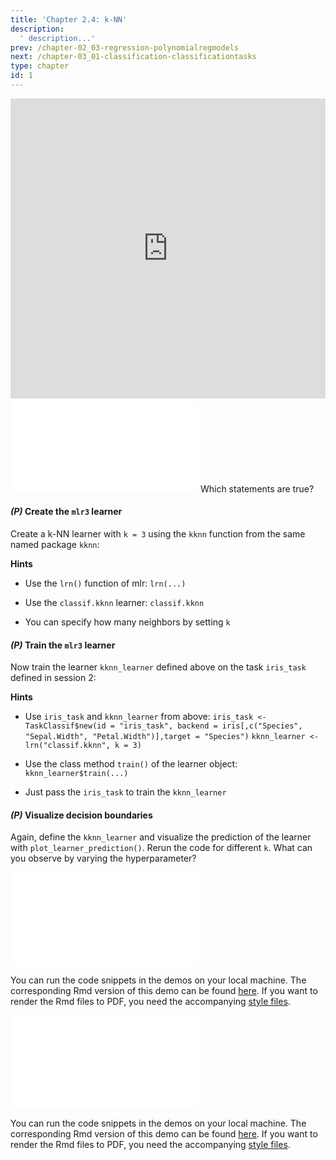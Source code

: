 ```yaml
---
title: 'Chapter 2.4: k-NN'
description:
  ' description...'
prev: /chapter-02_03-regression-polynomialregmodels
next: /chapter-03_01-classification-classificationtasks
type: chapter
id: 1
---
```


<exercise id="1" title="Video Lecture">

<iframe width="100%" height="480" src="https://www.youtube.com/embed/g8H6-MkN_q0" frameborder="0" allow="accelerometer; autoplay; encrypted-media; gyroscope; picture-in-picture" allowfullscreen></iframe>

</exercise>

<exercise id="2" title="Slides">

<object data="pdfs/2/slides-regression-knn.pdf" type="application/pdf" style="width:100%;height:480px">
    <embed src="pdfs/2/slides-regression-knn.pdf" type="application/pdf" />
</object>

</exercise>



<exercise id="3" title="Quiz">
Which statements are true?
<choice>
<opt text="The properties of k-NN are induced by the chosen distance metric." correct="true">
</opt>
<opt text="k-NN can only be used for classification tasks.">
</opt>
<opt text="`Nk(x)` contains the subset of the feature space `X` that is at least as close to `x` as the `k`-th closest neighbor of `x` in the training data set." correct="true">
</opt>
<opt text="1-NN always 'predicts' perfectly on observations of the training data set." correct="true">
</opt>
<opt text="k-NN with `k=n` always predicts the same target variable value for all possible inputs `x`." correct="true">
</opt>
<opt text="The Gower distance between two observations which have different values for all features is always `1`.">
</opt>
<opt text="The Gower distance between two observations which have the same values for all features is always `0`." correct="true">
</opt>
<opt text="If you use the Euclidean distance, k-NN results do not change if you rescale the features.">
</opt>
<opt text="If you use the Gower distance, k-NN results do not change if you rescale the features." correct="true">
</opt>
<opt text="The presence of irrelevant features doesn't affect the accuracy of k-NN.">
</opt>
<opt text="k-NN makes no assumptions about the underlying data distribution." correct="true">
</opt>
</choice>
</exercise>


<exercise id="4" title="Coding">

#### *(P)* Create the `mlr3` learner

Create a k-NN learner with `k = 3` using the `kknn` function from the same named package `kknn`:

<codeblock id="02_04_01">

**Hints**
- Use the `lrn()` function of mlr: 
`lrn(...)`

- Use the `classif.kknn` learner:
`classif.kknn`

- You can specify how many neighbors by setting `k`

</codeblock>

#### *(P)* Train the `mlr3` learner

Now train the learner `kknn_learner` defined above on the task `iris_task` defined in session 2:

<codeblock id="02_04_02">

**Hints**
- Use `iris_task` and `kknn_learner` from above:
`iris_task <- TaskClassif$new(id = "iris_task", backend = iris[,c("Species", "Sepal.Width", "Petal.Width")],target = "Species")`
`kknn_learner <- lrn("classif.kknn", k = 3)`

- Use the class method `train()` of the learner object:
`kknn_learner$train(...)`

- Just pass the `iris_task` to train the `kknn_learner`

</codeblock>

#### *(P)* Visualize decision boundaries

Again, define the `kknn_learner` and visualize the prediction of the learner with `plot_learner_prediction()`. Rerun the code for different `k`. What can you observe by varying the hyperparameter?

<codeblock id="02_04_03">
</codeblock>
</exercise>


<exercise id="5" title="KNN">
<object data="code-demos/code_demo_knn.pdf" type="application/pdf" style="width:100%;height:480px">
    <embed src="code-demos/code_demo_knn.pdf" type="application/pdf" />
</object>

You can run the code snippets in the demos on your local machine. The corresponding Rmd version of this demo can be found [here](https://github.com/compstat-lmu/lecture_i2ml/blob/master/code-demos/code_demo_knn.Rmd). If you want to render the Rmd files to PDF, you need the accompanying [style files](https://github.com/compstat-lmu/lecture_i2ml/tree/master/style).
</exercise>


<exercise id="6" title="Splines">
<object data="code-demos/code_demo_splines.pdf" type="application/pdf" style="width:100%;height:480px">
    <embed src="code-demos/code_demo_splines.pdf" type="application/pdf" />
</object>

You can run the code snippets in the demos on your local machine. The corresponding Rmd version of this demo can be found [here](https://github.com/compstat-lmu/lecture_i2ml/blob/master/code-demos/code_demo_splines.Rmd). If you want to render the Rmd files to PDF, you need the accompanying [style files](https://github.com/compstat-lmu/lecture_i2ml/tree/master/style).

</exercise>